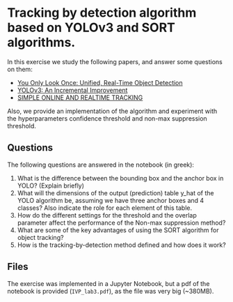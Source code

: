 # Tracking by detection algorithm based on YOLOv3 and SORT algorithms.

In this exercise we study the following papers, and answer some questions on them:

- [You Only Look Once: Unified, Real-Time Object Detection](https://arxiv.org/pdf/1506.02640.pdf)
- [YOLOv3: An Incremental Improvement](https://arxiv.org/pdf/1804.02767.pdf)
- [SIMPLE ONLINE AND REALTIME TRACKING](https://arxiv.org/pdf/1602.00763.pdf%5D)

Also, we provide an implementation of the algorithm and experiment with the hyperparameters confidence threshold and non-max suppression threshold.

## Questions

The following questions are answered in the notebook (in greek):

1. What is the difference between the bounding box and the anchor box in YOLO? (Explain briefly)
2. What will the dimensions of the output (prediction) table y_hat of the YOLO algorithm be, assuming we have three anchor boxes and 4 classes? Also indicate the role for each element of this table.
3. How do the different settings for the threshold and the overlap parameter affect the performance of the Non-max suppression method?
4. What are some of the key advantages of using the SORT algorithm for object tracking?
5. How is the tracking-by-detection method defined and how does it work?

## Files

The exercise was implemented in a Jupyter Notebook, but a pdf of the notebook is provided (`IVP_lab3.pdf`), as the file was very big (~380MB).
